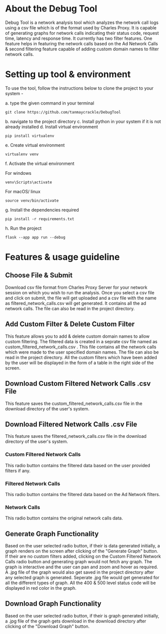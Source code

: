 # About the Debug Tool

Debug Tool is a network analysis tool which analyzes the network call logs using a csv file which is of the format used by Charles Proxy. 
It is capable of generating graphs for network calls indicating their status code, request time, latency and response time. It currently has two filter features. One feature helps in 
featuring the network calls based on the Ad Network Calls & second filtering feature capable of adding custom domain names to filter network calls. 

# Setting up tool & environment

To use the tool, follow the instructions below to clone the project to your system - 

a. type the given command in your terminal                                  
```
git clone https://github.com/tanmaycrackle/DebugTool
```
b. navigate to the project directory
c. Install python in your system if it is not already installed
d. Install virtual environment                                              
```
pip install virtualenv
```
e. Create virtual environment                                               
```
virtualenv venv
```
f. Activate the virtual environment

For windows 
```
venv\Scripts\activate
```
For macOS/ linux 
```
source venv/bin/activate
```
g. Install the dependencies required                                        
```
pip install -r requirements.txt
```
h. Run the project                                                          
```
flask --app app run --debug
```

# Features & usage guideline

## Choose File & Submit

Download csv file format from Charles Proxy Server for your network session on which you wish to run the analysis. Once you select a csv file and click on submit, the file will get
uploaded and a csv file with the name as filtered_network_calls.csv will get generated. It contains all the ad network calls. The file can also be read in the project directory.

## Add Custom Filter & Delete Custom Filter

This feature allows you to add & delete custom domain names to allow custom filtering. The filtered data is created in a seprate csv file named as custom_filtered_network_calls.csv . This file contains all the network calls which were made to the user specified domain names. The file can also be read in the project directory. 
All the custom filters which have been added by the user will be displayed in the form of a table in the right side of the screen.

## Download Custom Filtered Network Calls .csv File

This feature saves the custom_filtered_network_calls.csv file in the download directory of the user's system.

## Download Filtered Network Calls .csv File

This feature saves the filtered_network_calls.csv file in the download directory of the user's system.

### Custom Filtered Network Calls

This radio button contains the filtered data based on the user provided filters if any.

### Filtered Network Calls

This radio button contains the filtered data based on the Ad Network filters.

### Network Calls

This radio button contains the original network calls data.


## Generate Graph Functionality

Based on the user selected radio button, if their is data generated initially, a graph renders on the screen after clicking of the "Generate Graph" button. 
If their are no custom filters added, clicking on the Custom Filtered Network Calls radio button and generating graph would not fetch any graph. The graph is interactive and the user
can pan and zoom and hover as required. A .jpg file of the graph would also get saved in the project directory after any selected graph is generated. Seperate .jpg file would get 
generated for all the different types of graph. 
All the 400 & 500 level status code will be displayed in red color in the graph.

## Download Graph Functionality

Based on the user selected radio button, if their is graph generated initially, a .jpg file of the graph gets download in the download directory after clicking of the "Download Graph" button.
